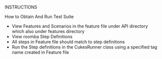 INSTRUCTIONS

How to Obtain And Run Test Suite
* View Features and Scenarios in the feature file under API directory which also under features directory
* View roomba Step Definitions
* All steps in Feature file should match to step definitions
* Run the Step definitions in the CukesRunner class using a specified tag name created in Feature file 

    